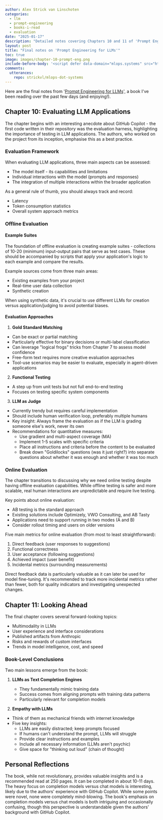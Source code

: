 ```yaml
---
author: Alex Strick van Linschoten
categories:
  - llm
  - prompt-engineering
  - books-i-read
  - evaluation
date: "2025-01-17"
description: "Detailed notes covering Chapters 10 and 11 of 'Prompt Engineering for LLMs' by Berryman and Ziegler, focusing on LLM application evaluation and future trends. Chapter 10 explores comprehensive testing frameworks including offline example suites and online AB testing, while Chapter 11 discusses multimodality, user interfaces, and core principles for effective prompt engineering. Includes personal insights on the book's emphasis on completion models versus chat models."
layout: post
title: "Final notes on 'Prompt Engineering for LLMs'"
toc: true
image: images/chapter-10-prompt-eng.png
include-before-body: '<script defer data-domain="mlops.systems" src="https://plausible.io/js/script.js"></script>'
comments:
  utterances:
    repo: strickvl/mlops-dot-systems
---
```


Here are the final notes from '[Prompt Engineering for LLMs](https://app.thestorygraph.com/books/8535f61d-1dcd-4610-9cd9-6bcaf774f392)', a book I've been reading over the past few days (and enjoying!).

## Chapter 10: Evaluating LLM Applications

The chapter begins with an interesting anecdote about GitHub Copilot - the first code written in their repository was the evaluation harness, highlighting the importance of testing in LLM applications. The authors, who worked on the project from its inception, emphasise this as a best practice.

### Evaluation Framework

When evaluating LLM applications, three main aspects can be assessed:

- The model itself - its capabilities and limitations
- Individual interactions with the model (prompts and responses)
- The integration of multiple interactions within the broader application

As a general rule of thumb, you should always track and record:

- Latency
- Token consumption statistics
- Overall system approach metrics

### Offline Evaluation

#### Example Suites
The foundation of offline evaluation is creating example suites - collections of 10-20 (minimum) input-output pairs that serve as test cases. These should be accompanied by scripts that apply your application's logic to each example and compare the results.

Example sources come from three main areas:

- Existing examples from your project
- Real-time user data collection
- Synthetic creation

When using synthetic data, it's crucial to use different LLMs for creation versus application/judging to avoid potential biases.

#### Evaluation Approaches

1. **Gold Standard Matching**
- Can be exact or partial matching
- Particularly effective for binary decisions or multi-label classification
- Can leverage "logical frogs" tricks from Chapter 7 to assess model confidence
- Free-form text requires more creative evaluation approaches
- Tool-use scenarios may be easier to evaluate, especially in agent-driven applications

2. **Functional Testing**
- A step up from unit tests but not full end-to-end testing
- Focuses on testing specific system components

3. **LLM as Judge**
- Currently trendy but requires careful implementation
- Should include human verification loop, preferably multiple humans
- Key insight: Always frame the evaluation as if the LLM is grading someone else's work, never its own
- Recommendations for quantitative measures:
	 - Use gradient and multi-aspect coverage (MA)
	 - Implement 1-5 scales with specific criteria
	 - Place all instructions and criteria before the content to be evaluated
	 - Break down "Goldilocks" questions (was it just right?) into separate questions about whether it was enough and whether it was too much

### Online Evaluation

The chapter transitions to discussing why we need online testing despite having offline evaluation capabilities. While offline testing is safer and more scalable, real human interactions are unpredictable and require live testing.

Key points about online evaluation:

- AB testing is the standard approach
- Existing solutions include Optimizely, VWO Consulting, and AB Tasty
- Applications need to support running in two modes (A and B)
- Consider rollout timing and users on older versions

Five main metrics for online evaluation (from most to least straightforward):

1. Direct feedback (user responses to suggestions)
2. Functional correctness
3. User acceptance (following suggestions)
4. Achieved impact (user benefit)
5. Incidental metrics (surrounding measurements)

Direct feedback data is particularly valuable as it can later be used for model fine-tuning. It's recommended to track more incidental metrics rather than fewer, both for quality indicators and investigating unexpected changes.

## Chapter 11: Looking Ahead

The final chapter covers several forward-looking topics:

- Multimodality in LLMs
- User experience and interface considerations
- Published artifacts from Anthropic
- Risks and rewards of custom interfaces
- Trends in model intelligence, cost, and speed

### Book-Level Conclusions

Two main lessons emerge from the book:

1. **LLMs as Text Completion Engines**
	- They fundamentally mimic training data
	- Success comes from aligning prompts with training data patterns
	- Particularly relevant for completion models

2. **Empathy with LLMs**
- Think of them as mechanical friends with internet knowledge
- Five key insights:
	- LLMs are easily distracted; keep prompts focused
	- If humans can't understand the prompt, LLMs will struggle
	- Provide clear instructions and examples
	- Include all necessary information (LLMs aren't psychic)
	- Give space for "thinking out loud" (chain of thought)

## Personal Reflections

The book, while not revolutionary, provides valuable insights and is a recommended read at 250 pages. It can be completed in about 10-11 days. The heavy focus on completion models versus chat models is interesting, likely due to the authors' experience with GitHub Copilot. While some points were novel, none were completely mind-blowing. The book's emphasis on completion models versus chat models is both intriguing and occasionally confusing, though this perspective is understandable given the authors' background with GitHub Copilot.
